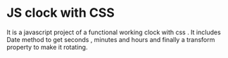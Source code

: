 # JS clock with CSS
 It is a javascript project of a  functional working clock with css . It includes Date method to get seconds , minutes and hours and finally a transform property to make it rotating.
